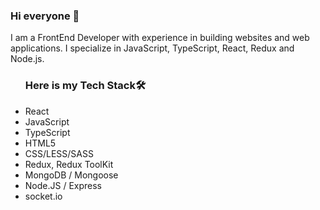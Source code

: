 ### Hi everyone 👋
I am a FrontEnd Developer with experience in building websites and web applications. I specialize in JavaScript, TypeScript, React, Redux and Node.js. 

<!-- <img src="https://github-readme-stats.vercel.app/api?username=aizana1&&show_icons=true&title_color=ffffff&icon_color=bb2acf&text_color=daf7dc&bg_color=151515">
 -->
<ul><h3>Here is my Tech Stack🛠</h3>
 <li>React</li>
 <li>JavaScript</li>
 <li>TypeScript</li>
 <li>HTML5</li>
<li>CSS/LESS/SASS</li>
<li>Redux, Redux ToolKit</li>
<li>MongoDB / Mongoose</li>
<li>Node.JS / Express</li>
 <li>socket.io</li>
  </ul>
